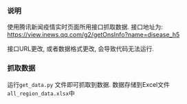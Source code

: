 ### 说明

使用腾讯新闻疫情实时页面所用接口抓取数据. 接口地址为: https://view.inews.qq.com/g2/getOnsInfo?name=disease_h5

接口URL更改, 或者数据格式更改, 会导致代码无法运行.

### 抓取数据
运行`get_data.py` 文件即可抓取到数据. 数据存储到Excel文件`all_region_data.xlsx`中